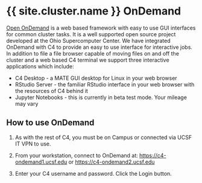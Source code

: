 #  {{ site.cluster.name }} OnDemand

[Open OnDemand] is a web based framework with easy to use GUI interfaces for common cluster tasks. It is a well supported open source project developed at the Ohio Supercomputer Center. We have integrated OnDemand with C4 to provide an easy to use interface for interactive jobs. In addition to file a file browser capable of moving files on and off the cluster and a web based C4 terminal we support three interactive applications which include:

- C4 Desktop - a MATE GUI desktop for Linux in your web browser
- RStudio Server - the familiar RStudio interface in your web browser with the resources of C4 behind it
- Jupyter Notebooks - this is currently in beta test mode. Your mileage may vary


## How to use OnDemand

1. As with the rest of C4, you must be on Campus or connected via UCSF IT VPN to use.

2. From your workstation, connect to OnDemand at: https://c4-ondemand1.ucsf.edu or https://c4-ondemand2.ucsf.edu 

3. Enter your C4 username and password. Click the Login button.


[Open OnDemand]: https://openondemand.org/
